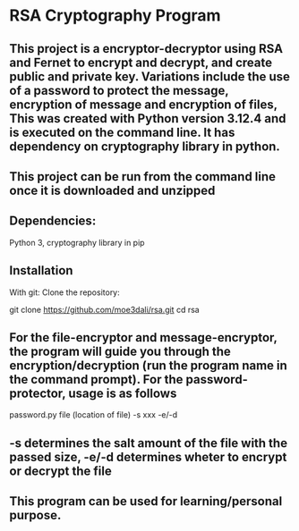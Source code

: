# RSA Cryptography Program
## This project is a encryptor-decryptor using RSA and Fernet to encrypt and decrypt, and create public and private key. Variations include the use of a password to protect the message, encryption of message and encryption of files, This was created with Python version 3.12.4 and is executed on the command line. It has dependency on cryptography library in python.
## This project can be run from the command line once it is downloaded and unzipped
## Dependencies:
Python 3, cryptography library in pip
## Installation
With git:
Clone the repository:

git clone https://github.com/moe3dali/rsa.git
cd rsa

## For the file-encryptor and message-encryptor, the program will guide you through the encryption/decryption (run the program name in the command prompt). For the password-protector, usage is as follows
password.py file (location of file) -s xxx -e/-d
## -s determines the salt amount of the file with the passed size, -e/-d determines wheter to encrypt or decrypt the file
## This program can be used for learning/personal purpose.
